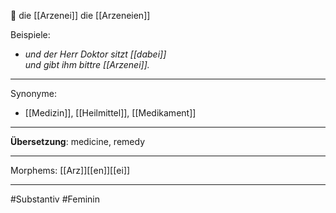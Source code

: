 🔴 die [[Arzenei]]
die [[Arzeneien]]

Beispiele:
- *und der Herr Doktor sitzt [[dabei]]*  
  *und gibt ihm bittre [[Arzenei]].*

---
Synonyme:
- [[Medizin]], [[Heilmittel]], [[Medikament]]

---
**Übersetzung**: medicine, remedy

---

Morphems:
[[Arz]][[en]][[ei]]

---
#Substantiv #Feminin

